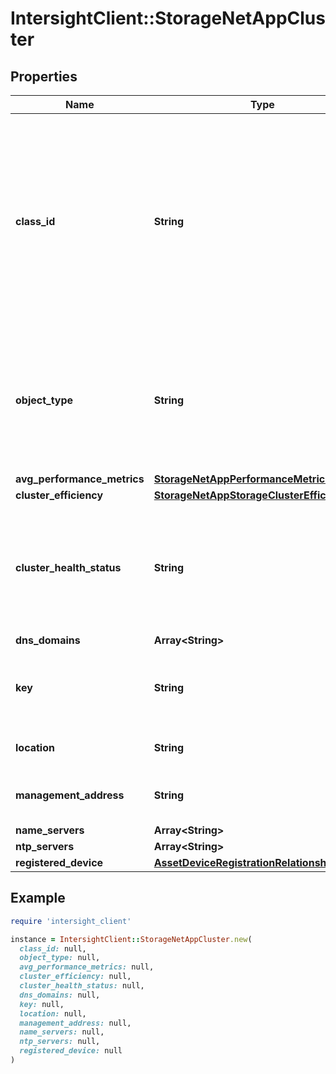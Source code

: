 # IntersightClient::StorageNetAppCluster

## Properties

| Name | Type | Description | Notes |
| ---- | ---- | ----------- | ----- |
| **class_id** | **String** | The fully-qualified name of the instantiated, concrete type. This property is used as a discriminator to identify the type of the payload when marshaling and unmarshaling data. | [default to &#39;storage.NetAppCluster&#39;] |
| **object_type** | **String** | The fully-qualified name of the instantiated, concrete type. The value should be the same as the &#39;ClassId&#39; property. | [default to &#39;storage.NetAppCluster&#39;] |
| **avg_performance_metrics** | [**StorageNetAppPerformanceMetricsAverage**](StorageNetAppPerformanceMetricsAverage.md) |  | [optional] |
| **cluster_efficiency** | [**StorageNetAppStorageClusterEfficiency**](StorageNetAppStorageClusterEfficiency.md) |  | [optional] |
| **cluster_health_status** | **String** | The health status of the cluster. Possible states are ok, ok-with-suppressed, degraded, and unreachable. | [optional][readonly] |
| **dns_domains** | **Array&lt;String&gt;** |  | [optional] |
| **key** | **String** | Unique identifier of NetApp Cluster across data center. | [optional][readonly] |
| **location** | **String** | Location of the storage controller. | [optional][readonly] |
| **management_address** | **String** | FQDN or IP Address of Storage Cluster. | [optional][readonly] |
| **name_servers** | **Array&lt;String&gt;** |  | [optional] |
| **ntp_servers** | **Array&lt;String&gt;** |  | [optional] |
| **registered_device** | [**AssetDeviceRegistrationRelationship**](AssetDeviceRegistrationRelationship.md) |  | [optional] |

## Example

```ruby
require 'intersight_client'

instance = IntersightClient::StorageNetAppCluster.new(
  class_id: null,
  object_type: null,
  avg_performance_metrics: null,
  cluster_efficiency: null,
  cluster_health_status: null,
  dns_domains: null,
  key: null,
  location: null,
  management_address: null,
  name_servers: null,
  ntp_servers: null,
  registered_device: null
)
```

